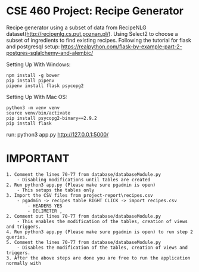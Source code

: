 # CSE 460 Project: Recipe Generator
Recipe generator using a subset of data from RecipeNLG dataset(http://recipenlg.cs.put.poznan.pl/).
Using Select2 to choose a subset of ingredients to find existing recipes.
Following the tutorial for flask and postgresql setup: https://realpython.com/flask-by-example-part-2-postgres-sqlalchemy-and-alembic/


Setting Up With Windows:
```
npm install -g bower
pip install pipenv
pipenv install flask psycopg2
```


Setting Up With Mac OS:
```
python3 -m venv venv
source venv/bin/activate
pip install psycopg2-binary==2.9.2
pip install flask
```

run:
python3 app.py
http://127.0.0.1:5000/


# IMPORTANT 
```
1. Comment the lines 70-77 from database/databaseModule.py 
    - Disabling modifications until tables are created
2. Run python3 app.py (Please make sure pgadmin is open)
    - This setups the tables only
3. Import the CSV files from project-report\recipes.csv
    - pgadmin -> recipes table RIGHT CLICK -> import recipes.csv 
        - HEADERS YES
        - DELIMETER , 
2. Comment out lines 70-77 from database/databaseModule.py 
    - This enables the modification of the tables, creation of views and triggers.
4. Run python3 app.py (Please make sure pgadmin is open) to run step 2 queries.
5. Comment the lines 70-77 from database/databaseModule.py  
    - Disables the modification of the tables, creation of views and triggers.
3. After the above steps are done you are free to run the application normally with 
```
